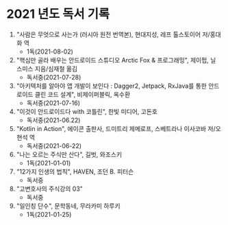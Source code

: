 # 2021 년도 독서 기록

1. "사람은 무엇으로 사는가 (러시아 원전 번역본), 현대지성, 레프 톨스토이어 저/홍대화 역
    - 1독(2021-08-02)
2. "핵심만 골라 배우는 안드로이드 스튜디오 Arctic Fox & 프로그래밍", 제이펍, 닐 스미스 지음/심재철 옮김
   - 독서중(2021-07-28)
3. "아키텍처를 알아야 앱 개발이 보인다 : Dagger2, Jetpack, RxJava를 통한 안드로이드 클린 코드 설계", 비제이퍼블릭, 옥수환
   - 독서중(2021-07-16)
4. "이것이 안드로이드다 with 코틀린", 한빛 미디어, 고돈호
   - 독서중(2021-06.22)
5. "Kotlin in Action", 에이콘 출판사, 드미트리 제메로프, 스베트라나 이사코바 저/오현석 역
   - 독서중(2021-06-22)
6. "나는 오르는 주식만 산다", 길벗, 와조스키
   - 1독(2021-01-01)
7. "12가지 인생의 법칙", HAVEN, 조던 B. 피터슨
   - 독서중
8. "고변호사의 주식강의 03"
   - 독서중
9. "일인칭 단수", 문학동네, 무라카미 하루키
   - 1독(2021-01-25)